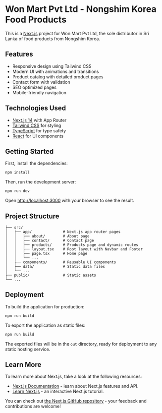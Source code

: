 # Won Mart Pvt Ltd - Nongshim Korea Food Products

This is a [Next.js](https://nextjs.org/) project for Won Mart Pvt Ltd, the sole distributor in Sri Lanka of food products from Nongshim Korea.

## Features

- Responsive design using Tailwind CSS
- Modern UI with animations and transitions
- Product catalog with detailed product pages
- Contact form with validation
- SEO optimized pages
- Mobile-friendly navigation

## Technologies Used

- [Next.js 14](https://nextjs.org/) with App Router
- [Tailwind CSS](https://tailwindcss.com/) for styling
- [TypeScript](https://www.typescriptlang.org/) for type safety
- [React](https://reactjs.org/) for UI components

## Getting Started

First, install the dependencies:

```bash
npm install
```

Then, run the development server:

```bash
npm run dev
```

Open [http://localhost:3000](http://localhost:3000) with your browser to see the result.

## Project Structure

```
├── src/
│   ├── app/              # Next.js app router pages
│   │   ├── about/        # About page
│   │   ├── contact/      # Contact page
│   │   ├── products/     # Products page and dynamic routes
│   │   ├── layout.tsx    # Root layout with Navbar and Footer
│   │   ├── page.tsx      # Home page
│   │   └── ...
│   ├── components/       # Reusable UI components
│   ├── data/             # Static data files
│   └── ...
├── public/               # Static assets
└── ...
```

## Deployment

To build the application for production:

```bash
npm run build
```

To export the application as static files:

```bash
npm run build
```

The exported files will be in the `out` directory, ready for deployment to any static hosting service.

## Learn More

To learn more about Next.js, take a look at the following resources:

- [Next.js Documentation](https://nextjs.org/docs) - learn about Next.js features and API.
- [Learn Next.js](https://nextjs.org/learn) - an interactive Next.js tutorial.

You can check out [the Next.js GitHub repository](https://github.com/vercel/next.js/) - your feedback and contributions are welcome!